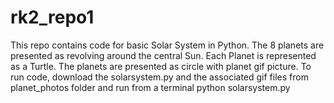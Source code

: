 # rk2_repo1
This repo contains code for basic Solar System in Python. The 8 planets are presented as revolving around the central Sun. Each Planet is represented as a Turtle. The planets are presented as circle with planet gif picture. To run code, download the solarsystem.py and the associated gif files from planet_photos folder and run from a terminal
   python solarsystem.py

